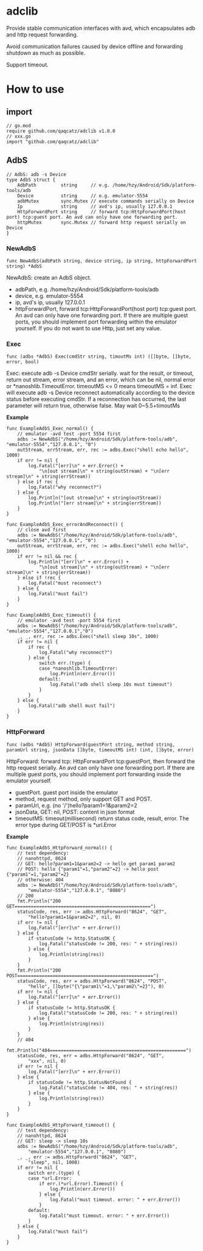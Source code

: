 # adclib
Provide stable communication interfaces with avd, which encapsulates adb and http request forwarding.

Avoid communication failures caused by device offline and forwarding shutdown as much as possible.

Support timeout.

# How to use

## import

```golang
// go.mod
require github.com/qaqcatz/adclib v1.0.0
// xxx.go
import "github.com/qaqcatz/adclib"
```

## AdbS

```golang
// AdbS: adb -s Device
type AdbS struct {
	AdbPath         string     // e.g. /home/hzy/Android/Sdk/platform-tools/adb
	Device          string     // e.g. emulator-5554
	adbMutex        sync.Mutex // execute commands serially on Device
	Ip              string     // avd's ip, usually 127.0.0.1
	HttpForwardPort string     // forward tcp:HttpForwardPort(host port) tcp:guest port. An avd can only have one forwarding port.
	httpMutex       sync.Mutex // forward http request serially on Device
}
```

### NewAdbS

```golang
func NewAdbS(adbPath string, device string, ip string, httpForwardPort string) *AdbS
```


NewAdbS: create an AdbS object.

- adbPath, e.g. /home/hzy/Android/Sdk/platform-tools/adb
- device, e.g. emulator-5554
- ip, avd's ip, usually 127.0.0.1
- httpForwardPort, forward tcp:HttpForwardPort(host port) tcp:guest port. An avd can only have one forwarding port. If there are multiple guest ports, you should implement port forwarding within the emulator yourself. If you do not want to use Http, just set any value.

### Exec

```golang
func (adbs *AdbS) Exec(cmdStr string, timoutMs int) ([]byte, []byte, error, bool)
```

Exec: execute adb -s Device cmdStr serially. wait for the result, or timeout, return out stream, error stream, and an error, which can be nil, normal error or *nanoshlib.TimeoutError. timeoutMS <= 0 means timeoutMS = inf.
Exec will execute adb -s Device reconnect automatically according to the device status before executing cmdStr. If a reconnection has occurred, the last parameter will return true, otherwise false. May wait 0~5.5+timoutMs

**Example**

```golang
func ExampleAdbS_Exec_normal() {
	// emulator -avd test -port 5554 first
	adbs := NewAdbS("/home/hzy/Android/Sdk/platform-tools/adb", "emulator-5554","127.0.0.1", "0")
	outStream, errStream, err, rec := adbs.Exec("shell echo hello", 1000)
	if err != nil {
		log.Fatal("[err]\n" + err.Error() +
			"\n[out stream]\n" + string(outStream) + "\n[err stream]\n" + string(errStream))
	} else if rec {
		log.Fatal("why reconnect?")
	} else {
		log.Println("[out stream]\n" + string(outStream))
		log.Println("[err stream]\n" + string(errStream))
	}
}

func ExampleAdbS_Exec_errorAndReconnect() {
	// close avd first
	adbs := NewAdbS("/home/hzy/Android/Sdk/platform-tools/adb", "emulator-5554","127.0.0.1", "0")
	outStream, errStream, err, rec := adbs.Exec("shell echo hello", 1000)
	if err != nil && rec {
		log.Println("[err]\n" + err.Error() +
			"\n[out stream]\n" + string(outStream) + "\n[err stream]\n" + string(errStream))
	} else if !rec {
		log.Fatal("must reconnect")
	} else {
		log.Fatal("must fail")
	}
}

func ExampleAdbS_Exec_timeout() {
	// emulator -avd test -port 5554 first
	adbs := NewAdbS("/home/hzy/Android/Sdk/platform-tools/adb", "emulator-5554","127.0.0.1","0")
	_, _, err, rec := adbs.Exec("shell sleep 10s", 1000)
	if err != nil {
		if rec {
			log.Fatal("why reconnect?")
		} else {
			switch err.(type) {
			case *nanoshlib.TimeoutError:
				log.Println(err.Error())
			default:
				log.Fatal("adb shell sleep 10s must timeout")
			}
		}
	} else {
		log.Fatal("adb shell must fail")
	}
}
```

### HttpForward

```golang
func (adbs *AdbS) HttpForward(guestPort string, method string, paramUrl string, jsonData []byte, timeoutMS int) (int, []byte, error)
```


HttpForward: forward tcp: HttpForwardPort tcp:guestPort, then forward the http request serially. An avd can only have one forwarding port. If there are multiple guest ports, you should implement port forwarding inside the emulator yourself.

- guestPort. guest port inside the emulator
- method, request method, only support GET and POST.
- paramUrl, e.g. (no '/')hello?param1=1&param2=2
- jsonData, GET: nil, POST: content in json format
- timeoutMS: timeout(millisecond)
return status code, result, error. The error type during GET/POST is *url.Error

**Example**

```golang
func ExampleAdbS_HttpForward_normal() {
	// test dependency:
	// nanohttpd, 8624
	// GET: hello?param1=1&param2=2 -> hello get param1 param2
	// POST: hello {"param1"=1,"param2"=2} -> hello post {"param1"=1,"param2"=2}
	// otherwise: 404
	adbs := NewAdbS("/home/hzy/Android/Sdk/platform-tools/adb",
		"emulator-5554","127.0.0.1", "8080")
	// 200
	fmt.Println("200 GET==================================================")
	statusCode, res, err := adbs.HttpForward("8624", "GET",
		"hello?param1=1&param2=2", nil, 0)
	if err != nil {
		log.Fatal("[err]\n" + err.Error())
	} else {
		if statusCode != http.StatusOK {
			log.Fatal("statusCode != 200, res: " + string(res))
		} else {
			log.Println(string(res))
		}
	}
	fmt.Println("200 POST==================================================")
	statusCode, res, err = adbs.HttpForward("8624", "POST",
		"hello", []byte("{\"param1\"=1,\"param2\"=2}"), 0)
	if err != nil {
		log.Fatal("[err]\n" + err.Error())
	} else {
		if statusCode != http.StatusOK {
			log.Fatal("statusCode != 200, res: " + string(res))
		} else {
			log.Println(string(res))
		}
	}
	// 404
	fmt.Println("404==================================================")
	statusCode, res, err = adbs.HttpForward("8624", "GET",
		"xxx", nil, 0)
	if err != nil {
		log.Fatal("[err]\n" + err.Error())
	} else {
		if statusCode != http.StatusNotFound {
			log.Fatal("statusCode != 404, res: " + string(res))
		} else {
			log.Println(string(res))
		}
	}
}

func ExampleAdbS_HttpForward_timeout() {
	// test dependency:
	// nanohttpd, 8624
	// GET: sleep -> sleep 10s
	adbs := NewAdbS("/home/hzy/Android/Sdk/platform-tools/adb",
		"emulator-5554","127.0.0.1", "8080")
	_, _, err := adbs.HttpForward("8624", "GET",
		"sleep", nil, 1000)
	if err != nil {
		switch err.(type) {
		case *url.Error:
			if err.(*url.Error).Timeout() {
				log.Println(err.Error())
			} else {
				log.Fatal("must timeout. error: " + err.Error())
			}
		default:
			log.Fatal("must timeout. error: " + err.Error())
		}
	} else {
		log.Fatal("must fail")
	}
}
```



